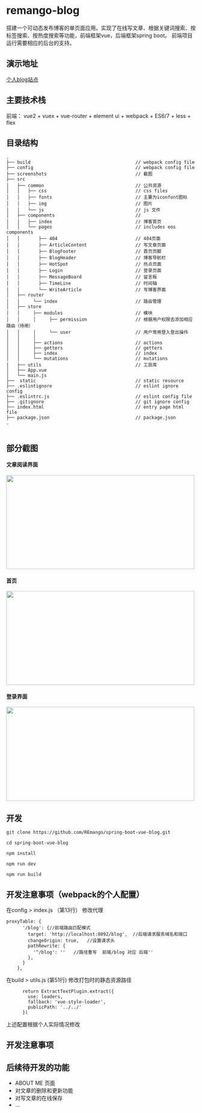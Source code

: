 # remango-blog

搭建一个可动态发布博客的单页面应用。实现了在线写文章、根据关键词搜索、按标签搜索、按热度搜索等功能，前端框架vue，后端框架spring boot。
前端项目运行需要相应的后台的支持。

## 演示地址

[个人blog站点](http://120.78.222.63/blog/#/index)

## 主要技术栈

前端： vue2 + vuex + vue-router + element ui + webpack + ES6/7 + less + flex

## 目录结构

```
.
├── build                                       // webpack config file
├── config                                      // webpack config file
├── screenshots                                 // 截图
├── src
│   ├── common                                  // 公共资源
│   │   ├── css                                 // css files
│   │   ├── fonts                               // 主要为iconfont图标
│   │   ├── img                                 // 图片
│   │   └── js                                  // js 文件
│   ├── components                              //
│   │   ├── index                               // 博客首页
│   │   └── pages                               // includes eos components
│   │       ├── 404                             // 404页面
│   │       ├── ArticleContent                  // 写文章页面
│   │       ├── BlogFooter                      // 首页页脚
│   │       ├── BlogHeader                      // 博客导航栏
│   │       ├── HotSpot                         // 热点页面
│   │       ├── Login                           // 登录页面
│   │       ├── MessageBoard                    // 留言板
│   │       ├── TimeLine                        // 时间轴
│   │       └── WriteArticle                    // 写博客界面
│   ├── router
│   │     └── index                             // 路由管理
│   ├── store
│   │     ├── modules                           // 模块
│   │     │     ├── permission                  // 根据用户权限去添加相应路由（待用）
│   │     │     └── user                        // 用户常用登入登出操作
│   │     │
│   │     ├── actions                           // actions
│   │     ├── getters                           // getters
│   │     ├── index                             // index
│   │     └── mutations                         // mutations
│   ├── utils                                   // 工具库
│   ├── App.vue
│   └── main.js
├──  static                                     // static resource
├── .eslintignore                               // eslint ignore config
├── .eslintrc.js                                // eslint config file
├── .gitignore                                  // git ignore config
├── index.html                                  // entry page html file
├── package.json                                // package.json
.


```


## 部分截图

#### 文章阅读界面

<img src="https://github.com/REmango/spring-boot-vue-blog/blob/master/screenshot/article.png" width="500" height="250"/>

#### 首页

<img src="https://github.com/REmango/spring-boot-vue-blog/blob/master/screenshot/index.png" width="500" height="250"/>

#### 登录界面

<img src="https://github.com/REmango/spring-boot-vue-blog/blob/master/screenshot/login.png" width="500" height="250"/>



## 开发

```
git clone https://github.com/REmango/spring-boot-vue-blog.git

cd spring-boot-vue-blog

npm install

npm run dev

npm run build

```

## 开发注意事项（webpack的个人配置）

在config > index.js （第13行） 修改代理

```
proxyTable: {
      '/blog': {//前端路由匹配模式
        target: 'http://localhost:8092/blog',  //后端请求服务域名和端口
        changeOrigin: true,   //设置请求头
        pathRewrite: {
          '^/blog': ''   //路径重写  前端/blog 对应 后端''
        },
      }
    },

```
在build > utils.js (第51行) 修改打包时的静态资源路径

```
      return ExtractTextPlugin.extract({
        use: loaders,
        fallback: 'vue-style-loader',
        publicPath: '../../'
      })
```

上述配置根据个人实际情况修改



## 开发注意事项



## 后续待开发的功能

- ABOUT ME 页面
- 对文章的删除和更新功能
- 对写文章的在线保存
- ...


